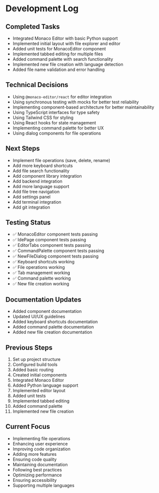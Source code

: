 # Development Log

## Completed Tasks
- Integrated Monaco Editor with basic Python support
- Implemented initial layout with file explorer and editor
- Added unit tests for MonacoEditor component
- Implemented tabbed editing for multiple files
- Added command palette with search functionality
- Implemented new file creation with language detection
- Added file name validation and error handling

## Technical Decisions
- Using `@monaco-editor/react` for editor integration
- Using synchronous testing with mocks for better test reliability
- Implementing component-based architecture for better maintainability
- Using TypeScript interfaces for type safety
- Using Tailwind CSS for styling
- Using React hooks for state management
- Implementing command palette for better UX
- Using dialog components for file operations

## Next Steps
- Implement file operations (save, delete, rename)
- Add more keyboard shortcuts
- Add file search functionality
- Add component library integration
- Add backend integration
- Add more language support
- Add file tree navigation
- Add settings panel
- Add terminal integration
- Add git integration

## Testing Status
- ✅ MonacoEditor component tests passing
- ✅ IdePage component tests passing
- ✅ EditorTabs component tests passing
- ✅ CommandPalette component tests passing
- ✅ NewFileDialog component tests passing
- ✅ Keyboard shortcuts working
- ✅ File operations working
- ✅ Tab management working
- ✅ Command palette working
- ✅ New file creation working

## Documentation Updates
- Added component documentation
- Updated UI/UX guidelines
- Added keyboard shortcuts documentation
- Added command palette documentation
- Added new file creation documentation

## Previous Steps
1. Set up project structure
2. Configured build tools
3. Added basic routing
4. Created initial components
5. Integrated Monaco Editor
6. Added Python language support
7. Implemented editor layout
8. Added unit tests
9. Implemented tabbed editing
10. Added command palette
11. Implemented new file creation

## Current Focus
- Implementing file operations
- Enhancing user experience
- Improving code organization
- Adding more features
- Ensuring code quality
- Maintaining documentation
- Following best practices
- Optimizing performance
- Ensuring accessibility
- Supporting multiple languages 